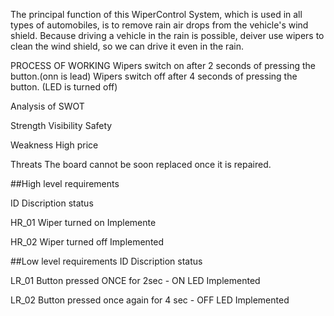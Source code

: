The principal function of this WiperControl System, which is used in all types of automobiles, is to remove rain air drops from the vehicle's wind shield. 
Because driving a vehicle in the rain is possible, deiver use wipers to clean the wind shield, so we can drive it even in the rain.


PROCESS OF WORKING
Wipers switch on after 2 seconds of pressing the button.(onn is lead)
Wipers switch off after 4 seconds of pressing the button. (LED is turned off)


Analysis of SWOT

Strength
Visibility
Safety



Weakness
High price



Threats
The board cannot be soon replaced once it is repaired.





##High level requirements

ID	          Discription	       status


HR_01    Wiper turned on	      Implemente


HR_02	    Wiper turned off	    Implemented


##Low level requirements
ID	             Discription	                                          status


LR_01	           Button pressed ONCE for 2sec  - ON LED            	Implemented


LR_02	           Button pressed once again for 4 sec - OFF LED 	    Implemented
